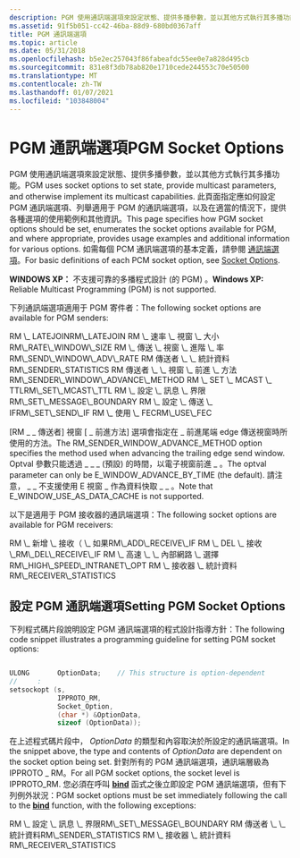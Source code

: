 ```yaml
---
description: PGM 使用通訊端選項來設定狀態、提供多播參數，並以其他方式執行其多播功能。
ms.assetid: 91f5b051-cc42-46ba-88d9-680bd0367aff
title: PGM 通訊端選項
ms.topic: article
ms.date: 05/31/2018
ms.openlocfilehash: b5e2ec257043f86fabeafdc55ee0e7a828d495cb
ms.sourcegitcommit: 831e8f3db78ab820e1710cede244553c70e50500
ms.translationtype: MT
ms.contentlocale: zh-TW
ms.lasthandoff: 01/07/2021
ms.locfileid: "103848004"
---
```

# <a name="pgm-socket-options"></a><span data-ttu-id="d1546-103">PGM 通訊端選項</span><span class="sxs-lookup"><span data-stu-id="d1546-103">PGM Socket Options</span></span>

<span data-ttu-id="d1546-104">PGM 使用通訊端選項來設定狀態、提供多播參數，並以其他方式執行其多播功能。</span><span class="sxs-lookup"><span data-stu-id="d1546-104">PGM uses socket options to set state, provide multicast parameters, and otherwise implement its multicast capabilities.</span></span> <span data-ttu-id="d1546-105">此頁面指定應如何設定 PGM 通訊端選項、列舉適用于 PGM 的通訊端選項，以及在適當的情況下，提供各種選項的使用範例和其他資訊。</span><span class="sxs-lookup"><span data-stu-id="d1546-105">This page specifies how PGM socket options should be set, enumerates the socket options available for PGM, and where appropriate, provides usage examples and additional information for various options.</span></span> <span data-ttu-id="d1546-106">如需每個 PCM 通訊端選項的基本定義，請參閱 [通訊端選項](socket-options.md)。</span><span class="sxs-lookup"><span data-stu-id="d1546-106">For basic definitions of each PCM socket option, see [Socket Options](socket-options.md).</span></span>

<span data-ttu-id="d1546-107">**WINDOWS XP：** 不支援可靠的多播程式設計 (的 PGM) 。</span><span class="sxs-lookup"><span data-stu-id="d1546-107">**Windows XP:** Reliable Multicast Programming (PGM) is not supported.</span></span>

<span data-ttu-id="d1546-108">下列通訊端選項適用于 PGM 寄件者：</span><span class="sxs-lookup"><span data-stu-id="d1546-108">The following socket options are available for PGM senders:</span></span>

<dl> <span data-ttu-id="d1546-109">RM \_ LATEJOIN</span><span class="sxs-lookup"><span data-stu-id="d1546-109">RM\_LATEJOIN</span></span>  
<span data-ttu-id="d1546-110">RM \_ 速率 \_ 視窗 \_ 大小</span><span class="sxs-lookup"><span data-stu-id="d1546-110">RM\_RATE\_WINDOW\_SIZE</span></span>  
<span data-ttu-id="d1546-111">RM \_ 傳送 \_ 視窗 \_ 進階 \_ 率</span><span class="sxs-lookup"><span data-stu-id="d1546-111">RM\_SEND\_WINDOW\_ADV\_RATE</span></span>  
<span data-ttu-id="d1546-112">RM 傳送者 \_ \_ 統計資料</span><span class="sxs-lookup"><span data-stu-id="d1546-112">RM\_SENDER\_STATISTICS</span></span>  
<span data-ttu-id="d1546-113">RM 傳送者 \_ \_ 視窗 \_ 前進 \_ 方法</span><span class="sxs-lookup"><span data-stu-id="d1546-113">RM\_SENDER\_WINDOW\_ADVANCE\_METHOD</span></span>  
<span data-ttu-id="d1546-114">RM \_ SET \_ MCAST \_ TTL</span><span class="sxs-lookup"><span data-stu-id="d1546-114">RM\_SET\_MCAST\_TTL</span></span>  
<span data-ttu-id="d1546-115">RM \_ 設定 \_ 訊息 \_ 界限</span><span class="sxs-lookup"><span data-stu-id="d1546-115">RM\_SET\_MESSAGE\_BOUNDARY</span></span>  
<span data-ttu-id="d1546-116">RM \_ 設定 \_ 傳送 \_ IF</span><span class="sxs-lookup"><span data-stu-id="d1546-116">RM\_SET\_SEND\_IF</span></span>  
<span data-ttu-id="d1546-117">RM \_ 使用 \_ FEC</span><span class="sxs-lookup"><span data-stu-id="d1546-117">RM\_USE\_FEC</span></span>  
</dl>

<span data-ttu-id="d1546-118">[RM \_ \_ 傳送者] 視窗 [ \_ 前進方法] 選項會指定在 \_ 前進尾端 edge 傳送視窗時所使用的方法。</span><span class="sxs-lookup"><span data-stu-id="d1546-118">The RM\_SENDER\_WINDOW\_ADVANCE\_METHOD option specifies the method used when advancing the trailing edge send window.</span></span> <span data-ttu-id="d1546-119">Optval 參數只能透過 \_ \_ \_ (預設) 的時間，以電子視窗前進 \_ 。</span><span class="sxs-lookup"><span data-stu-id="d1546-119">The optval parameter can only be E\_WINDOW\_ADVANCE\_BY\_TIME (the default).</span></span> <span data-ttu-id="d1546-120">請注意， \_ \_ 不支援使用 E 視窗 \_ 作為資料快取 \_ \_ 。</span><span class="sxs-lookup"><span data-stu-id="d1546-120">Note that E\_WINDOW\_USE\_AS\_DATA\_CACHE is not supported.</span></span>

<span data-ttu-id="d1546-121">以下是適用于 PGM 接收器的通訊端選項：</span><span class="sxs-lookup"><span data-stu-id="d1546-121">The following socket options are available for PGM receivers:</span></span>

<dl> <span data-ttu-id="d1546-122">RM \_ 新增 \_ 接收（ \_ 如果</span><span class="sxs-lookup"><span data-stu-id="d1546-122">RM\_ADD\_RECEIVE\_IF</span></span>  
<span data-ttu-id="d1546-123">RM \_ DEL \_ 接收 \_</span><span class="sxs-lookup"><span data-stu-id="d1546-123">RM\_DEL\_RECEIVE\_IF</span></span>  
<span data-ttu-id="d1546-124">RM \_ 高速 \_ \_ 內部網路 \_ 選擇</span><span class="sxs-lookup"><span data-stu-id="d1546-124">RM\_HIGH\_SPEED\_INTRANET\_OPT</span></span>  
<span data-ttu-id="d1546-125">RM \_ 接收器 \_ 統計資料</span><span class="sxs-lookup"><span data-stu-id="d1546-125">RM\_RECEIVER\_STATISTICS</span></span>  
</dl>

## <a name="setting-pgm-socket-options"></a><span data-ttu-id="d1546-126">設定 PGM 通訊端選項</span><span class="sxs-lookup"><span data-stu-id="d1546-126">Setting PGM Socket Options</span></span>

<span data-ttu-id="d1546-127">下列程式碼片段說明設定 PGM 通訊端選項的程式設計指導方針：</span><span class="sxs-lookup"><span data-stu-id="d1546-127">The following code snippet illustrates a programming guideline for setting PGM socket options:</span></span>


```C++

ULONG       OptionData;    // This structure is option-dependent
//     :
setsockopt (s,
            IPPROTO_RM,
            Socket_Option,
            (char *) &OptionData,
            sizeof (OptionData));


```



<span data-ttu-id="d1546-128">在上述程式碼片段中， *OptionData* 的類型和內容取決於所設定的通訊端選項。</span><span class="sxs-lookup"><span data-stu-id="d1546-128">In the snippet above, the type and contents of *OptionData* are dependent on the socket option being set.</span></span> <span data-ttu-id="d1546-129">針對所有的 PGM 通訊端選項，通訊端層級為 IPPROTO \_ RM。</span><span class="sxs-lookup"><span data-stu-id="d1546-129">For all PGM socket options, the socket level is IPPROTO\_RM.</span></span> <span data-ttu-id="d1546-130">您必須在呼叫 [**bind**](/windows/desktop/api/winsock/nf-winsock-bind) 函式之後立即設定 PGM 通訊端選項，但有下列例外狀況：</span><span class="sxs-lookup"><span data-stu-id="d1546-130">PGM socket options must be set immediately following the call to the [**bind**](/windows/desktop/api/winsock/nf-winsock-bind) function, with the following exceptions:</span></span>

<dl> <span data-ttu-id="d1546-131">RM \_ 設定 \_ 訊息 \_ 界限</span><span class="sxs-lookup"><span data-stu-id="d1546-131">RM\_SET\_MESSAGE\_BOUNDARY</span></span>  
<span data-ttu-id="d1546-132">RM 傳送者 \_ \_ 統計資料</span><span class="sxs-lookup"><span data-stu-id="d1546-132">RM\_SENDER\_STATISTICS</span></span>  
<span data-ttu-id="d1546-133">RM \_ 接收器 \_ 統計資料</span><span class="sxs-lookup"><span data-stu-id="d1546-133">RM\_RECEIVER\_STATISTICS</span></span>  
</dl>

 

 



